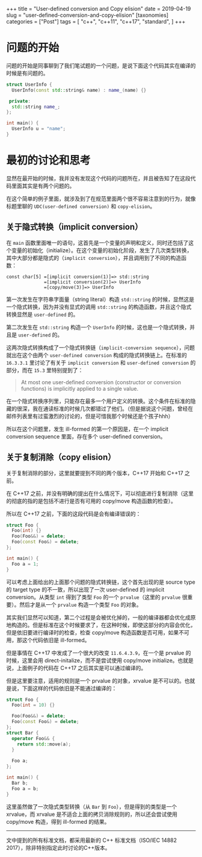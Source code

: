 +++
title = "User-defined conversion and Copy elision"
date = 2019-04-19
slug = "user-defined-conversion-and-copy-elision"
[taxonomies]
categories =  ["Post"]
tags = [
  "c++",
  "c++11",
  "c++17",
  "standard",
]
+++


# 问题的开始

问题的开始是同事聊到了我们笔试题的一个问题，是说下面这个代码其实在编译的时候是有问题的。

<!-- more -->

```cpp
struct UserInfo {
  UserInfo(const std::string& name) : name_(name) {}

 private:
  std::string name_;
};

int main() {
  UserInfo u = "name";
}
```

# 最初的讨论和思考

显然在最开始的时候，我并没有发现这个代码的问题所在，并且被告知了在这段代码里面其实是有两个问题的。

在这个简单的例子里面，就涉及到了在规范里面两个很不容易注意到的行为，就像标题里聊的 `UDC(user-defined conversion)` 和 `copy-elision`。

## 关于隐式转换（implicit conversion）

在 `main` 函数里面唯一的语句，这首先是一个变量的声明和定义，同时还包括了这个变量的初始化（initialize）。在这个变量的初始化阶段，发生了几次类型转换，其中大部分都是隐式的（`implicit conversion`），并且调用到了不同的构造函数：

```
const char[5] =[implicit conversion(1)]=> std::string
              =[implicit conversion(2)]=> UserInfo
              =[copy/move(3)]=> UserInfo
```

第一次发生在字符串字面量（string literal）构造 `std::string` 的时候，显然这是一个隐式转换，因为并没有显式的调用 `std::string` 的构造函数，并且这个隐式转换显然是 `user-defined` 的。

第二次发生在 `std::string` 构造一个 `UserInfo` 的时候，这也是一个隐式转换，并且是 `user-defined` 的。

这两次隐式转换构成了一个隐式转换链（`implicit-conversion sequence`），问题就出在这个由两个 `user-defined conversion` 构成的隐式转换链上。在标准的 `16.3.3.1` 里讨论了有关于 `implicit conversion` 和 `user-defined conversion` 的部分，而在 `15.3` 里特别提到了：

  > At most one user-defined conversion (constructor or conversion functions) is implicitly applied to a single value.

在一个隐式转换序列里，只能存在最多一个用户定义的转换。这个条件在标准的隐藏的很深，我在通读标准的时候几次都错过了他们。（但是据说这个问题，曾经在邮件列表里有过蛮激烈的讨论的，但是可惜我那个时候还是个孩子hhh）

所以在这个问题里，发生 ill-formed 的第一个原因是，在一个 implicit conversion sequence 里面，存在多个 user-defined conversion。

## 关于复制消除（copy elision）

关于复制消除的部分，这里就要提到不同的两个版本，C++17 开始和 C++17 之前。

在 C++17 之前，并没有明确的提出在什么情况下，可以彻底进行复制消除（这里的彻底的指的是包括不进行是否有可用的 copy/move 构造函数的检查）。

所以在 C++17 之前，下面的这段代码是会有编译错误的：

```cpp
struct Foo {
  Foo(int) {}
  Foo(Foo&&) = delete;
  Foo(const Foo&) = delete;
};

int main() {
  Foo a = 1;
}
```

可以考虑上面给出的上面那个问题的隐式转换链，这个首先出现的是 source type 的 target type 的不一致，所以出现了一次 user-defined 的 implicit conversion。从类型 `int` 得到了类型 `Foo` 的一个 `prvalue`（这里的 `prvalue` 很重要）。然后才是从一个 `prvalue` 构造一个类型 `Foo` 的对象。

其实我们显然可以知道，第二个过程是会被优化掉的，一般的编译器都会优化成原地构造的。但是标准在这个时候要求了，在这种时候，即使这部分的内容会优化，但是依旧要进行编译时的检查，检查 copy/move 构造函数是否可用，如果不可用，那这个代码依旧是 ill-formed。

但是事情在 C++17 中发成了一个很大的改变 `11.6.4.3.9`，在一个是 prvalue 的时候，这里会用 direct-initalize，而不是尝试使用 copy/move initialize。也就是说，上面例子的代码在 C++17 之后其实是可以通过编译的。

但是这里要注意，适用的规则是一个 prvalue 的对象，xrvalue 是不可以的。也就是说，下面这样的代码依旧是不能通过编译的：

```cpp
struct Foo {
  Foo(int = 10) {}

  Foo(Foo&&) = delete;
  Foo(const Foo&) = delete;
};
struct Bar {
  operator Foo&& {
    return std::move(a);
  }
  
  Foo a;
};

int main() {
  Bar b;
  Foo a = b;
}
```

这里虽然做了一次隐式类型转换（从 `Bar` 到 `Foo`），但是得到的类型是一个 xrvalue，而 xrvalue 是不适合上面的拷贝消除规则的，所以还会尝试使用 copy/move 构造，得到 ill-formed 的结果。

----

文中提到的所有标准文档，都采用最新的 C++ 标准文档（ISO/IEC 14882 2017），除非特别指定此时讨论的C++版本。